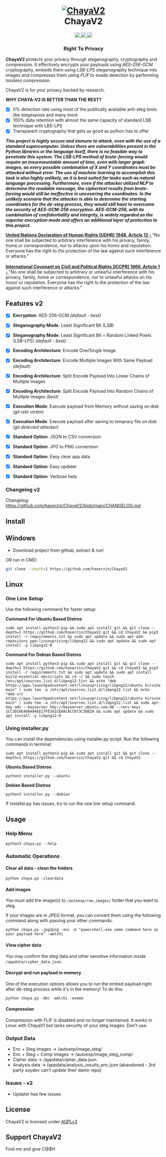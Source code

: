 <h1 align="center">
  <br>
  <a href="https://github.com/haxerzin/ChayaV2"><img src="https://raw.githubusercontent.com/haxerzin/ChayaV2/main/assets/ChayaV2_Banner.png" alt="ChayaV2"></a>
  <br>
  ChayaV2
  <br>
</h1>

<p align="center">
  <a href="https://github.com/haxerzin/ChayaV2">
    <img src="https://img.shields.io/badge/release-v2-green">
  </a>
   </a>
  <a href="https://github.com/haxerzin/ChayaV2/blob/main/LICENSE">
      <img src="https://img.shields.io/badge/license-AGPL3-_red.svg">
  </a>
  <a href="https://www.python.org/downloads/">
    <img src="https://img.shields.io/badge/language-python3-green">
  </a>
</p>

<h3 align="center">Right To Privacy</h3>

**ChayaV2** protects your privacy through steganography, cryptography and compression. It effectively encrypts your payloads using *AES-256-GCM* cryptography, embeds them using *LSB-LPS* steganography technique into images and compresses them using *FLIF* to evade detection by performing lossless compression. 

ChayaV2 is for your privacy backed by research.

**WHY CHAYA-V2 IS BETTER THAN THE REST?**

- [x] 0% detection rate using most of the publically available anti-steg tools like stegexpose and many more
- [x] 100% data retention with almost the same capacity of standard LSB technique with LBS-LPS
- [x] Transparent cryptography that gets as good as python has to offer

***This project is highly secure and immune to attack, even with the use of a standard supercomputer. Unless there are vulnerabilities present in the Python libraries or the language itself, there is no feasible way to penetrate this system. The LSB-LPS method of brute-forcing would require an insurmountable amount of time, even with larger graph images, as every possible combination of X and Y coordinates must be attacked without error. The use of machine learning to accomplish this task is also highly unlikely, as it is best suited for tasks such as natural language processing. Furthermore, even if the attacker utilized NLP to determine the readable message, the ciphertext results from brute-forcing would still be ineffective in uncovering the coordinates. In the unlikely scenario that the attacker is able to determine the starting coordinates for the de-steg process, they would still have to overcome the security of AES-GCM-256 encryption. AES-GCM-256, with its combination of confidentiality and integrity, is widely regarded as the superior encryption mode and offers an additional layer of protection to this project.***

<strong><a href="https://www.un.org/en/about-us/universal-declaration-of-human-rights">United Nations Declaration of Human Rights (UDHR) 1948, Article 12 - </strong></a>“No one shall be subjected to arbitrary interference with his privacy, family, home or correspondence, nor to attacks upon his honor and reputation. Everyone has the right to the protection of the law against such interference or attacks.”
<br><br>
<strong><a href="https://en.wikipedia.org/wiki/International_Covenant_on_Civil_and_Political_Rights">International Covenant on Civil and Political Rights (ICCPR) 1966, Article 1 - </strong></a>"No one shall be subjected to arbitrary or unlawful interference with his privacy, family, home or correspondence, nor to unlawful attacks on his honor or reputation. Everyone has the right to the protection of the law against such interference or attacks."


## Features v2

- [x] **Encryption**: AES-256-GCM *(default - best)*
- [x] **Steganography Mode**: Least Significant Bit (LSB)
- [x] **Steganography Mode**: Least Significant Bit + Random Linked Pixels (LSB-LPS) *(default - best)*
- [x] **Encoding Architecture**: Encode One/Single Image
- [x] **Encoding Architecture**: Encode Multiple Images With Same Payload *(default)*
- [x] **Encoding Architecture**: Split Encode Payload Into Linear Chains of Multiple Images
- [x] **Encoding Architecture**: Split Encode Payload Into Random Chains of Multiple Images *(best)*
- [x] **Execution Mode**: Execute payload from Memory without saving on disk *(git rekt victim)*
- [x] **Execution Mode**: Execute payload after saving to temprary file on disk *(git detected attacker)*
- [x] **Standard Option**: JSON to CSV conversion
- [x] **Standard Option**: JPG to PNG conversion
- [x] **Standard Option**: Easy clear app data
- [x] **Standard Option**: Easy updater
- [x] **Standard Option**: Verbose help


### Changelog v2

Changelog: https://github.com/haxerzin/ChayaV2/blob/main/CHANGELOG.md

## Install

## Windows

- Download project from github, extract & run!

*OR* run in CMD:

```bash
git clone --depth=1 https://github.com/haxerzin/ChayaV2
```

## Linux

### One Line Setup

Use the following command for faster setup:

**Command For Ubuntu Based Distros**

```shell
sudo apt install python3-pip && sudo apt install git && git clone --depth=1 https://github.com/haxerzin/ChayaV2.git && cd ChayaV2 && pip3 install -r requirements.txt && sudo apt update && sudo apt-add-repository ppa:linuxuprising/libpng12 && sudo apt update && sudo apt install -y libpng12-0
```

**Command For Debian Based Distros**

```shell
sudo apt install python3-pip && sudo apt install git && git clone --depth=1 https://github.com/haxerzin/ChayaV2.git && cd ChayaV2 && pip3 install -r requirements.txt && sudo apt update && sudo apt install build-essential devscripts && cd ~/ && sudo touch /etc/apt/sources.list.d/libpng12.list && echo "deb https://ppa.launchpadcontent.net/linuxuprising/libpng12/ubuntu hirsute main" | sudo tee -a /etc/apt/sources.list.d/libpng12.list && echo "deb-src https://ppa.launchpadcontent.net/linuxuprising/libpng12/ubuntu hirsute main" | sudo tee -a /etc/apt/sources.list.d/libpng12.list && sudo apt-key adv --keyserver hkp://keyserver.ubuntu.com:80 --recv-keys 1CC3D16E460A94EE17FE581CEA8CACC073C3DB2A && sudo apt update && sudo apt install -y libpng12-0
```

### Using installer.py

You can install the dependencies using installer.py script. Run the following commands in terminal:

```shell
sudo apt install python3-pip && sudo apt install git && git clone --depth=1 https://github.com/haxerzin/ChayaV2.git && cd ChayaV2
````

**Ubuntu Based Distros**
```shell
python3 installer.py --ubuntu
````

**Debian Based Distros**
```shell
python3 installer.py --debian
````

If installer.py has issues, try to run the one line setup command.


## Usage

### Help Menu

```shell
python3 chaya.py --help
```

### Automatic Operations

#### Clear all data - clean the folders

```shell
python chaya.py -cleardata
```

#### Add images

You must add the image(s) to `/autoexp/raw_images/` folder that you want to steg.

If your images are in JPEG format, you can convert them using the following command along with passing your other commands:

```shell
python chaya.py -jpg2png -enc -m "powershell.exe some command here as your payload here" -amlchi
```

#### View cipher data

You may confirm the steg data and other sensitive information inside `/appdata/cipher_data.json`.

#### Decrypt and run payload in memory

One of the execution options allows you to run the embed payload right after de-steg process while it's in the memory! To do this:

```shell
python chaya.py -dec -amlchi -exmem
```

#### Compression

Compression with FLIF is disabled and no longer maintained. It works in Linux with ChayaV1 but lacks security of your steg images. Don't use.

### Output Data

- Enc + Steg images -> /autoexp/image_steg/
- Enc + Steg + Comp images -> /autoexp/image_steg_comp/
- Cipher data -> /appdata/cipher_data.json
- Analysis data -> /appdata/analysis_results_enc.json (abandoned - 3rd party soydev can't update their damn repo)

### Issues - v2

- Updater has few issues

## License

ChayaV2 is licensed under <a href="https://github.com/haxerzin/ChayaV2/blob/main/LICENSE">AGPLv3</a>


## Support ChayaV2

Find me and give C@$H
